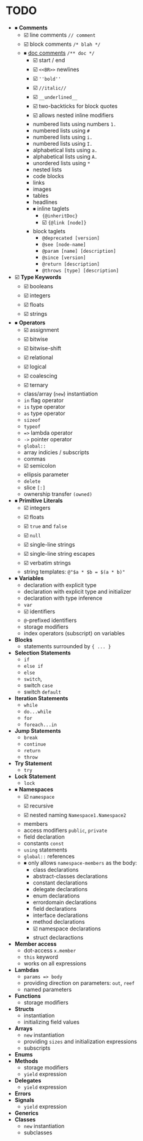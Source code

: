# TODO

- ⏹ **Comments**
    - ☑️ line comments `// comment`
    - ☑️ block comments `/* blah */`
    - ⏹ [doc comments][doc-comments] `/** doc */`
        - ☑️ start / end
        - ☑️ `<<BR>>` newlines
        - ☑️ `''bold''`
        - ☑️ `//italic//`
        - ☑️ `__underlined__`
        - ☑️ two-backticks for block quotes
        - ☑️ allows nested inline modifiers
        - numbered lists using numbers `1.`
        - numbered lists using `#`
        - numbered lists using `i.`
        - numbered lists using `I.`
        - alphabetical lists using `a.`
        - alphabetical lists using `A.`
        - unordered lists using `*`
        - nested lists
        - code blocks
        - links
        - images
        - tables
        - headlines
        - ⏹ inline taglets
            - `{@inheritDoc}`
            - ☑️ `{@link [node]}`
        - block taglets
            - `@deprecated [version]`
            - `@see [node-name]`
            - `@param [name] [description]`
            - `@since [version]`
            - `@return [description]`
            - `@throws [type] [description]`
- ☑️ **Type Keywords**
    - ☑️ booleans
    - ☑️ integers
    - ☑️ floats
    - ☑️ strings
- ⏹ **Operators**
    - ☑️ assignment
    - ☑️ bitwise
    - ☑️ bitwise-shift
    - ☑️ relational
    - ☑️ logical
    - ☑️ coalescing
    - ☑️ ternary
    - class/array (`new`) instantiation
    - `in` flag operator
    - `is` type operator
    - `as` type operator
    - `sizeof`
    - `typeof`
    - `=>` lambda operator
    - `->` pointer operator
    - `global::`
    - array indicies / subscripts
    - commas
    - ☑️ semicolon
    - ellipsis parameter
    - `delete`
    - slice `[:]`
    - ownership transfer `(owned)`
- ⏹ **Primitive Literals**
    - ☑️ integers
    - ☑️ floats
    - ☑️ `true` and `false`
    - ☑️ `null`
    - ☑️ single-line strings
    - ☑️ single-line string escapes
    - ☑️ verbatim strings
    - string templates: `@"$a * $b = $(a * b)"`
- ⏹ **Variables**
    - declaration with explicit type
    - declaration with explicit type and initializer
    - declaration with type inference
    - `var`
    - ☑️ identifiers
    - `@`-prefixed identifiers
    - storage modifiers
    - index operators (subscript) on variables
- **Blocks**
    - statements surrounded by `{ ... }`
- **Selection Statements**
    - `if`
    - `else if`
    - `else`
    - `switch`,
    - switch `case`
    - switch `default`
- **Iteration Statements**
    - `while`
    - `do...while`
    - `for`
    - `foreach...in`
- **Jump Statements**
    - `break`
    - `continue`
    - `return`
    - `throw`
- **Try Statement**
    - `try`
- **Lock Statement**
    - `lock`
- ⏹ **Namespaces**
    - ☑️ `namespace`
    - ☑️ recursive
    - ☑️ nested naming `Namespace1.Namespace2`
    - members
    - access modifiers `public`, `private`
    - field declaration
    - constants `const`
    - `using` statements
    - `global::` references
    - ⏹ only allows `namespace-members` as the body:
        - class declarations
        - abstract-classes declarations
        - constant declarations
        - delegate declarations
        - enum declarations
        - errordomain declarations
        - field declarations
        - interface declarations
        - method declarations
        - ☑️ namespace declarations
        - struct declaractions
- **Member access**
    - dot-access `x.member`
    - `this` keyword
    - works on all expressions
- **Lambdas**
    - `params => body`
    - providing direction on parameters: `out`, `reef`
    - named parameters
- **Functions**
    - storage modifiers
- **Structs**
    - instantiation
    - initializing field values
- **Arrays**
    - `new` instantiation
    - providing `sizes` and initialization expressions
    - subscripts
- **Enums**
- **Methods**
    - storage modifiers
    - `yield` expression
- **Delegates**
    - `yield` expression
- **Errors**
- **Signals**
    - `yield` expression
- **Generics**
- **Classes**
    - `new` instantiation
    - subclasses


[doc-comments]: https://valadoc.org/markup.htm

